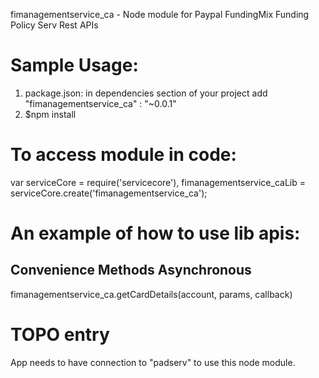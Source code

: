 fimanagementservice_ca - Node module for Paypal FundingMix Funding Policy Serv Rest APIs

Sample Usage:
=============

1. package.json: in dependencies section of your project add "fimanagementservice_ca" : "~0.0.1"
2. $npm install


To access module in code:
=========================


var serviceCore = require('servicecore'),
fimanagementservice_caLib = serviceCore.create('fimanagementservice_ca');



An example of how to use lib apis:
=================================

Convenience Methods Asynchronous
--------------------------------

fimanagementservice_ca.getCardDetails(account, params, callback)


TOPO entry
================
App needs to have connection to "padserv" to use this node module.
